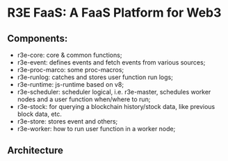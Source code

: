 # R3E FaaS: A FaaS Platform for Web3

## Components:

* r3e-core: core & common functions;
* r3e-event: defines events and fetch events from various sources;
* r3e-proc-marco: some proc-macros;
* r3e-runlog: catches and stores user function run logs;
* r3e-runtime: js-runtime based on v8;
* r3e-scheduler: scheduler logical, i.e. r3e-master, schedules worker nodes and a user function when/where to run;
* r3e-stock: for querying a blockchain history/stock data, like previous block data, etc.
* r3e-store: stores event and others;
* r3e-worker: how to run user function in a worker node;

## Architecture
